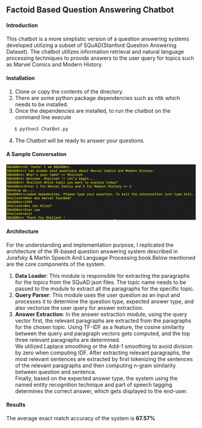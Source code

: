 ## Factoid Based Question Answering Chatbot

#### Introduction
This chatbot is a more simplistic version of a question answering systems developed utilizing a subset of SQuAD(Stanford Question Answering Dataset). The chatbot utilizes information retrieval and natural language processing techniques to provide answers to the user query for topics such as Marvel Comics and Modern History.

#### Installation
1. Clone or copy the contents of the directory.
2. There are some python package dependencies such as nltk which needs to be installed.
3. Once the dependencies are installed, to run the chatbot on the command line execute
```sh
   $ python3 ChatBot.py
```
4. The Chatbot will be ready to answer your questions.

#### A Sample Conversation
![Chatbot Conversation](Conversation.png)

#### Architecture
For the understanding and implementation purpose, I replicated the architecture of the IR-based question answering system described in Jurafsky & Martin Speech And Language Processing book.Below mentioned are the core components of the system.
1. **Data Loader**: This module is responsible for extracting the paragraphs for the topics from the SQuAD json files. The topic name needs to be passed to the module to extract all the paragraphs for the specific topic.
2. **Query Parser**: This module uses the user question as an input and processes it to determine the question type, expected answer type, and also vectorize the user query for answer extraction.
3. **Answer Extraction**: In the answer extraction module, using the query vector first, the relevant paragraphs are extracted from the paragraphs for the chosen topic. Using TF-IDF as a feature, the cosine similarity between the query and paragraph vectors gets computed, and the top three relevant paragraphs are determined.  
We utilized Laplace smoothing or the Add-1 smoothing to avoid division by zero when computing IDF. After extracting relevant paragraphs, the most relevant sentences are extracted by first tokenizing the sentences of the relevant paragraphs and then computing n-gram similarity between question and sentence.  
 Finally, based on the expected answer type, the system using the named entity recognition technique and part of speech tagging determines the correct answer, which gets displayed to the end-user.

#### Results
The average exact match accuracy of the system is **67.57%** 
